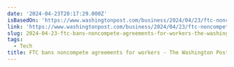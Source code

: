 ```yaml
---
date: '2024-04-23T20:17:29.000Z'
isBasedOn: 'https://www.washingtonpost.com/business/2024/04/23/ftc-noncompete-agreements/'
link: 'https://www.washingtonpost.com/business/2024/04/23/ftc-noncompete-agreements/'
slug: 2024-04-23-ftc-bans-noncompete-agreements-for-workers-the-washington-post
tags:
  - Tech
title: FTC bans noncompete agreements for workers - The Washington Post
---
```


